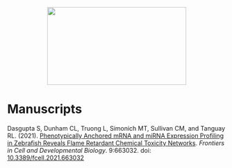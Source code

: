<br>
<br>

<p align="center">
  <img width="320" height="180" src="https://i.ytimg.com/vi/nrxqRUEaY2c/mqdefault.jpg">
</p>

# Manuscripts

Dasgupta S, Dunham CL, Truong L, Simonich MT, Sullivan CM, and Tanguay RL. (2021). [Phenotypically Anchored mRNA and miRNA Expression Profiling in Zebrafish Reveals Flame Retardant Chemical Toxicity Networks](https://github.com/Tanguay-Lab/Manuscripts/wiki/Dasgupta_et._al._(2021)_Front_Cell_Dev_Biol). *Frontiers in Cell and Developmental Biology*. 9:663032. doi: [10.3389/fcell.2021.663032](https://github.com/Tanguay-Lab/Manuscripts/tree/main/Dasgupta_et._al._(2021)_Front_Cell_Dev_Biol)


